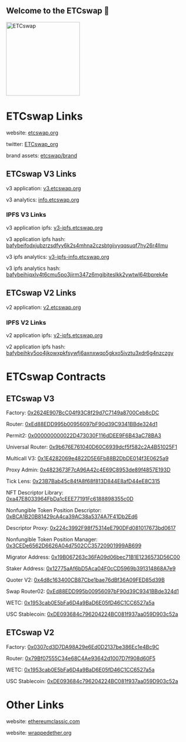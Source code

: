 ## Welcome to the ETCswap 🙌

<img src="https://github.com/user-attachments/assets/1d132b72-1c84-48d9-836c-cc04dd8e26e3" alt="ETCswap" width="200"/>

# ETCswap Links

website: [etcswap.org](https://etcswap.org)

twitter: [ETCswap_org](https://x.com/ETCswap_org)

brand assets: [etcswap/brand](https://github.com/etcswap/brand)

## ETCswap V3 Links

v3 application: [v3.etcswap.org](https://v3.etcswap.org)

v3 analytics: [info.etcswap.org](https://v3-info.etcswap.org)

### IPFS V3 Links

v3 application ipfs: [v3-ipfs.etcswap.org](https://v3-ipfs.etcswap.org)

v3 application ipfs hash: 
[bafybeifodxjubzrzsdfyy6k2s4mhna2czsbtgiivyqqsuqf7hy26r4llmu](https://ipfs.io/ipfs/bafybeifodxjubzrzsdfyy6k2s4mhna2czsbtgiivyqqsuqf7hy26r4llmu)

v3 ipfs analytics: [v3-ipfs-info.etcswap.org](https://v3-ipfs-info.etcswap.org)

v3 ipfs analytics hash: [bafybeihjqxlv4t6cmu5po3jirm347z6mgibjteslkk2ywtwl64tbprek4e](https://ipfs.io/ipfs/bafybeihjqxlv4t6cmu5po3jirm347z6mgibjteslkk2ywtwl64tbprek4e)

## ETCswap V2 Links

v2 application: [v2.etcswap.org](https://v2.etcswap.org)

### IPFS V2 Links

v2 application ipfs: [v2-ipfs.etcswap.org](https://v2-ipfs.etcswap.org)

v2 application ipfs hash: 
[bafybeihky5oo4jkowxpkfsywfj6axnxwqo5gkxo5ivztu3xdr6g4nzczgy](https://ipfs.io/ipfs/bafybeihky5oo4jkowxpkfsywfj6axnxwqo5gkxo5ivztu3xdr6g4nzczgy)

# ETCswap Contracts

## ETCswap V3

Factory: [0x2624E907BcC04f93C8f29d7C7149a8700Ceb8cDC](https://etc.blockscout.com/address/0x2624E907BcC04f93C8f29d7C7149a8700Ceb8cDC)

Router: [0xEd88EDD995b00956097bF90d39C9341BBde324d1](https://etc.blockscout.com/address/0xEd88EDD995b00956097bF90d39C9341BBde324d1)

Permit2: [0x000000000022D473030F116dDEE9F6B43aC78BA3](https://etc.blockscout.com/address/0x000000000022D473030F116dDEE9F6B43aC78BA3)

Universal Router: [0x9b676E761040D60C6939dcf5f582c2A4B51025F1](https://etc.blockscout.com/address/0x9b676E761040D60C6939dcf5f582c2A4B51025F1)

Multicall V3: [0x1E4282069e4822D5E6Fb88B2DbDE014f3E0625a9](https://etc.blockscout.com/address/0x1E4282069e4822D5E6Fb88B2DbDE014f3E0625a9)

Proxy Admin: [0x4823673F7cA96A42c4E69C8953de89f4857E193D](https://etc.blockscout.com/address/0x4823673F7cA96A42c4E69C8953de89f4857E193D)

Tick Lens: [0x23B7Bab45c84fA8f68f813D844E8afD44eE8C315](https://etc.blockscout.com/address/0x23B7Bab45c84fA8f68f813D844E8afD44eE8C315)

NFT Descriptor Library: [0xa47E8033964FbDa1cEEE77191Fc6188898355c0D](https://etc.blockscout.com/address/0xa47E8033964FbDa1cEEE77191Fc6188898355c0D)

Nonfungible Token Position Descriptor: [0xBCA1B20B81429cA4ca39AC38a5374A7F41Db2Ed6](https://etc.blockscout.com/address/0xBCA1B20B81429cA4ca39AC38a5374A7F41Db2Ed6)

Descriptor Proxy: [0x224c3992F98f75314eE790DFd081017673bd0617](https://etc.blockscout.com/address/0x224c3992F98f75314eE790DFd081017673bd0617)

Nonfungible Token Position Manager: [0x3CEDe6562D6626A04d7502CC35720901999AB699](https://etc.blockscout.com/address/0x3CEDe6562D6626A04d7502CC35720901999AB699)

Migrator Address: [0x19B067263c36FA09d06bec71B1E1236573D56C00](https://etc.blockscout.com/address/0x19B067263c36FA09d06bec71B1E1236573D56C00)

Staker Address: [0x12775aAf6bD5Aca04F0cCD5969b391314868A7e9](https://etc.blockscout.com/address/0x12775aAf6bD5Aca04F0cCD5969b391314868A7e9)

Quoter V2: [0x4d8c163400CB87Cbe1bae76dBf36A09FED85d39B](https://etc.blockscout.com/address/0x4d8c163400CB87Cbe1bae76dBf36A09FED85d39B)

Swap Router02: [0xEd88EDD995b00956097bF90d39C9341BBde324d1](https://etc.blockscout.com/address/0xEd88EDD995b00956097bF90d39C9341BBde324d1)

WETC: [0x1953cab0E5bFa6D4a9BaD6E05fD46C1CC6527a5a](https://etc.blockscout.com/token/0x1953cab0E5bFa6D4a9BaD6E05fD46C1CC6527a5a)

USC Stablecoin: [0xDE093684c796204224BC081f937aa059D903c52a](https://etc.blockscout.com/token/0xDE093684c796204224BC081f937aa059D903c52a)

## ETCswap V2

Factory: [0x0307cd3D7DA98A29e6Ed0D2137be386Ec1e4Bc9C](https://etc.blockscout.com/address/0x0307cd3D7DA98A29e6Ed0D2137be386Ec1e4Bc9C)

Router: [0x79Bf07555C34e68C4Ae93642d1007D7f908d60F5](https://etc.blockscout.com/address/0x79Bf07555C34e68C4Ae93642d1007D7f908d60F5)

WETC: [0x1953cab0E5bFa6D4a9BaD6E05fD46C1CC6527a5a](https://etc.blockscout.com/token/0x1953cab0E5bFa6D4a9BaD6E05fD46C1CC6527a5a)

USC Stablecoin: [0xDE093684c796204224BC081f937aa059D903c52a](https://etc.blockscout.com/token/0xDE093684c796204224BC081f937aa059D903c52a)


# Other Links

website: [ethereumclassic.com](https://ethereumclassic.com)

website: [wrappedether.org](https://wrappedether.org)
